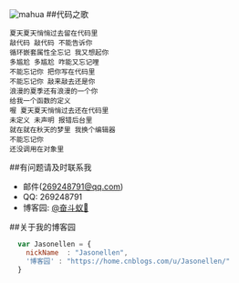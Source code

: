 ![mahua](https://pic.cnblogs.com/avatar/1002625/20160802191813.png)
##代码之歌
```
夏天夏天悄悄过去留在代码里
敲代码 敲代码 不能告诉你
循环嵌套属性全忘记 我又想起你
多尴尬 多尴尬 咋能又忘记哩
不能忘记你 把你写在代码里
不能忘记你 敲来敲去还是你
浪漫的夏季还有浪漫的一个你
给我一个函数的定义
喔 夏天夏天悄悄过去还在代码里
未定义 未声明 报错后台里
就在就在秋天的梦里 我换个编辑器
不能忘记你
还没调用在对象里
```
##有问题请及时联系我

* 邮件(269248791@qq.com)
* QQ: 269248791
* 博客园: [@奋斗蚁🐜](https://home.cnblogs.com/)

##关于我的博客园

```javascript   
  var Jasonellen = {
    nickName  : "Jasonellen",
    '博客园' : "https://home.cnblogs.com/u/Jasonellen/"
  }
```
